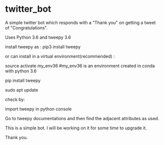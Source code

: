 # twitter_bot
A simple twitter bot which responds with a "Thank you" on getting a tweet of "Congratulations".

Uses Python 3.6 and tweepy 3.6

install tweepy as :
pip3 install tweepy

or can install in a virtual environment(recommended) : 

source activate my_env36 #my_env36 is an environment created in conda with python 3.6

pip install tweepy

sudo apt update

check by: 

import tweepy in python console

Go to tweepy documentations and then find the adjacent attributes as used.

This is a simple bot. I will be working on it for some time to upgrade it.

Thank you.
